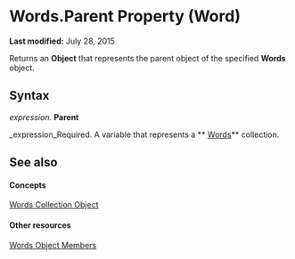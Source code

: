 
# Words.Parent Property (Word)

 **Last modified:** July 28, 2015

Returns an  **Object** that represents the parent object of the specified **Words** object.

## Syntax

 _expression_. **Parent**

 _expression_Required. A variable that represents a  ** [Words](a718f69f-1db1-231a-9d65-bf20b48778ed.md)** collection.


## See also


#### Concepts


 [Words Collection Object](a718f69f-1db1-231a-9d65-bf20b48778ed.md)
#### Other resources


 [Words Object Members](92281dcf-075c-ce1d-8342-cf1749ebb8ab.md)
